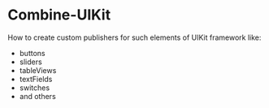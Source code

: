 # Combine-UIKit

How to create custom publishers for such elements of UIKit framework like: 
- buttons
- sliders
- tableViews
- textFields
- switches 
- and others
